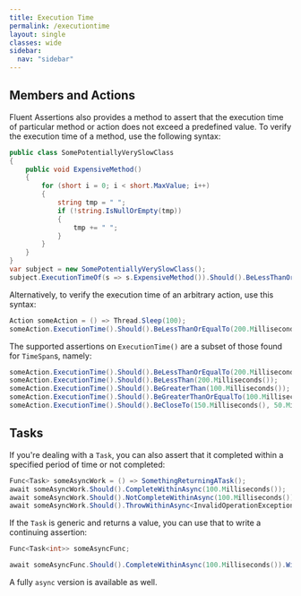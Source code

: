 ```yaml
---
title: Execution Time
permalink: /executiontime
layout: single
classes: wide
sidebar:
  nav: "sidebar"
---
```


## Members and Actions

Fluent Assertions also provides a method to assert that the execution time of particular method or action does not exceed a predefined value.
To verify the execution time of a method, use the following syntax:

```csharp
public class SomePotentiallyVerySlowClass
{
    public void ExpensiveMethod()
    {
        for (short i = 0; i < short.MaxValue; i++)
        {
            string tmp = " ";
            if (!string.IsNullOrEmpty(tmp))
            {
                tmp += " ";
            }
        }
    }
}
var subject = new SomePotentiallyVerySlowClass();
subject.ExecutionTimeOf(s => s.ExpensiveMethod()).Should().BeLessThanOrEqualTo(500.Milliseconds());
```

Alternatively, to verify the execution time of an arbitrary action, use this syntax:

```csharp
Action someAction = () => Thread.Sleep(100);
someAction.ExecutionTime().Should().BeLessThanOrEqualTo(200.Milliseconds());
```

The supported assertions on `ExecutionTime()` are a subset of those found for `TimeSpan`s, namely:
```csharp
someAction.ExecutionTime().Should().BeLessThanOrEqualTo(200.Milliseconds());
someAction.ExecutionTime().Should().BeLessThan(200.Milliseconds());
someAction.ExecutionTime().Should().BeGreaterThan(100.Milliseconds());
someAction.ExecutionTime().Should().BeGreaterThanOrEqualTo(100.Milliseconds());
someAction.ExecutionTime().Should().BeCloseTo(150.Milliseconds(), 50.Milliseconds());
```

## Tasks

If you're dealing with a `Task`, you can also assert that it completed within a specified period of time or not completed:

```csharp
Func<Task> someAsyncWork = () => SomethingReturningATask();
await someAsyncWork.Should().CompleteWithinAsync(100.Milliseconds());
await someAsyncWork.Should().NotCompleteWithinAsync(100.Milliseconds());
await someAsyncWork.Should().ThrowWithinAsync<InvalidOperationException>(100.Milliseconds());
```

If the `Task` is generic and returns a value, you can use that to write a continuing assertion:

```csharp
Func<Task<int>> someAsyncFunc;

await someAsyncFunc.Should().CompleteWithinAsync(100.Milliseconds()).WithResult(42);
```

A fully `async` version is available as well.
